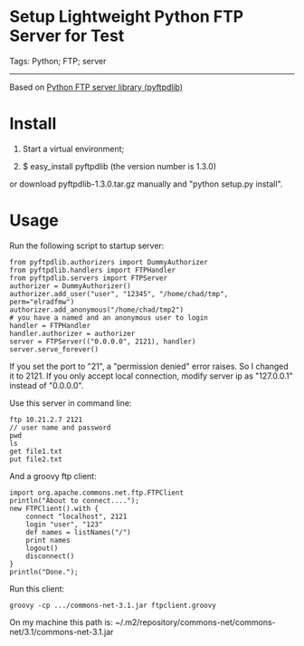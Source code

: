 # Setup Lightweight Python FTP Server for Test
Tags: Python; FTP; server

------

Based on [Python FTP server library (pyftpdlib)](http://code.google.com/p/pyftpdlib/)

# Install

1. Start a virtual environment;

1. $ easy_install pyftpdlib (the version number is 1.3.0)

or download pyftpdlib-1.3.0.tar.gz manually and "python setup.py install".

# Usage

Run the following script to startup server:

    from pyftpdlib.authorizers import DummyAuthorizer
    from pyftpdlib.handlers import FTPHandler
    from pyftpdlib.servers import FTPServer
    authorizer = DummyAuthorizer()
    authorizer.add_user("user", "12345", "/home/chad/tmp", perm="elradfmw")
    authorizer.add_anonymous("/home/chad/tmp2")
    # you have a named and an anonymous user to login
    handler = FTPHandler
    handler.authorizer = authorizer
    server = FTPServer(("0.0.0.0", 2121), handler)
    server.serve_forever()

If you set the port to "21", a "permission denied" error raises. So I changed it to 2121.
If you only accept local connection, modify server ip as "127.0.0.1" instead of "0.0.0.0".

Use this server in command line:

    ftp 10.21.2.7 2121
    // user name and password
    pwd
    ls
    get file1.txt
    put file2.txt

And a groovy ftp client:

    import org.apache.commons.net.ftp.FTPClient
    println("About to connect....");
    new FTPClient().with {
        connect "localhost", 2121
        login "user", "123"
        def names = listNames("/")
        print names
        logout()
        disconnect()
    }
    println("Done.");

Run this client: 

    groovy -cp .../commons-net-3.1.jar ftpclient.groovy

On my machine this path is:
~/.m2/repository/commons-net/commons-net/3.1/commons-net-3.1.jar
